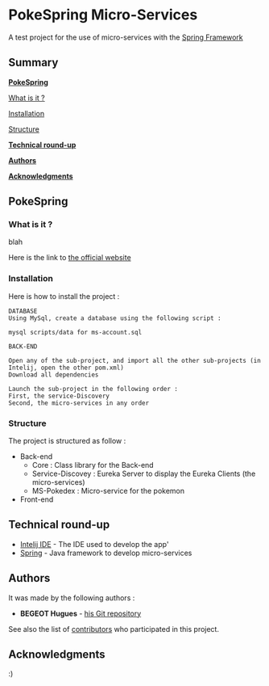 # PokeSpring Micro-Services

A test project for the use of micro-services with the [Spring Framework](https://spring.io/)


## Summary
**[PokeSpring](https://github.com/opsilonn/pokespring-micro-services#pokespring)**

[What is it ?](https://github.com/opsilonn/pokespring-micro-services#what-is-it-)

[Installation](https://github.com/opsilonn/pokespring-micro-services#installation)

[Structure](https://github.com/opsilonn/pokespring-micro-services#structure)


**[Technical round-up](https://github.com/opsilonn/pokespring-micro-services#technical-round-up)**


**[Authors](https://github.com/opsilonn/pokespring-micro-services#authors)**


**[Acknowledgments](https://github.com/opsilonn/pokespring-micro-services#acknowledgments)**




## PokeSpring

### What is it ?
blah


Here is the link to [the official website](https://www.loups-garous-en-ligne.com)


### Installation
Here is how to install the project :
```
DATABASE
Using MySql, create a database using the following script :

mysql scripts/data for ms-account.sql

BACK-END

Open any of the sub-project, and import all the other sub-projects (in Intelij, open the other pom.xml)
Download all dependencies

Launch the sub-project in the following order :
First, the service-Discovery
Second, the micro-services in any order
```


### Structure
The project is structured as follow : 
* Back-end
  * Core : Class library for the Back-end
  * Service-Discovey : Eureka Server to display the Eureka Clients (the micro-services)
  * MS-Pokedex : Micro-service for the pokemon 
* Front-end



## Technical round-up

* [Intelij IDE](https://www.jetbrains.com/idea/) - The IDE used to develop the app'
* [Spring](https://spring.io/) - Java framework to develop micro-services



## Authors

It was made by the following authors :
* **BEGEOT Hugues** - [his Git repository](https://github.com/opsilonn)

See also the list of [contributors](https://github.com/opsilonn/pokespring-micro-services/contributors) who participated in this project.


## Acknowledgments
:)
